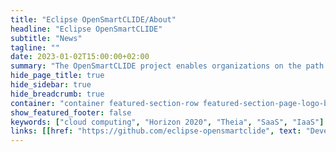 ```yaml
---
title: "Eclipse OpenSmartCLIDE/About"
headline: "Eclipse OpenSmartCLIDE"
subtitle: "News"
tagline: ""
date: 2023-01-02T15:00:00+02:00
summary: "The OpenSmartCLIDE project enables organizations on the path to digitalization to accelerate the creation and adoption of Cloud solutions. The innovative smart cloud-native development environment will support creators of cloud services in the discovery, creation, composition, testing, and deployment of full-stack data-centered services and applications in the cloud."
hide_page_title: true
hide_sidebar: true
hide_breadcrumb: true
container: "container featured-section-row featured-section-page-logo-bg featured-section-large-text"
show_featured_footer: false
keywords: ["cloud computing", "Horizon 2020", "Theia", "SaaS", "IaaS"]
links: [[href: "https://github.com/eclipse-opensmartclide", text: "Developer Resources"], [href: "/resources/", text: "Documentation"]]
---
```

